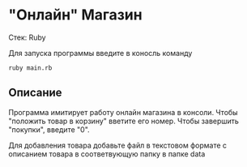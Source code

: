 # "Онлайн" Магазин

Стек: Ruby

Для запуска программы введите в коносль команду
```
ruby main.rb
```

## Описание
Программа имитирует работу онлайн магазина в консоли. Чтобы "положить товар в корзину" вветите его номер. Чтобы завершить "покупки", введите "0".

Для добавления товара добавьте файл в текстовом формате с описанием товара в соответвующую папку в папке data
